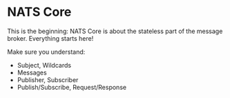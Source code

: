 # NATS Core

This is the beginning: NATS Core is about the stateless part of the message broker.
Everything starts here!

Make sure you understand:
* Subject, Wildcards
* Messages
* Publisher, Subscriber
* Publish/Subscribe, Request/Response